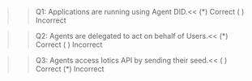 >>Q1: Applications are running using Agent DID.<<
(*) Correct
( ) Incorrect

>>Q2: Agents are delegated to act on behalf of Users.<<
(*) Correct
( ) Incorrect

>>Q3: Agents access Iotics API by sending their seed.<<
( ) Correct
(*) Incorrect
